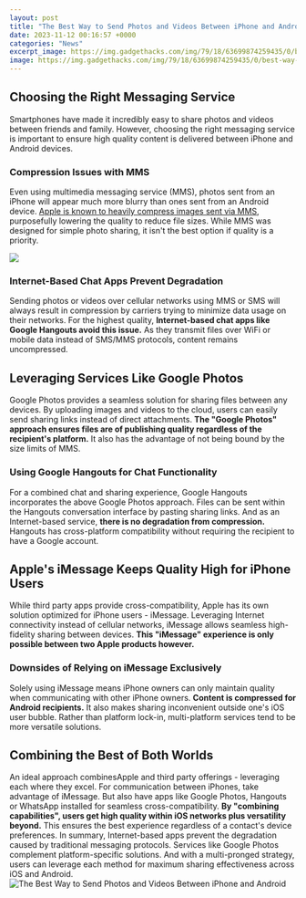 ```yaml
---
layout: post
title: "The Best Way to Send Photos and Videos Between iPhone and Android"
date: 2023-11-12 00:16:57 +0000
categories: "News"
excerpt_image: https://img.gadgethacks.com/img/79/18/63699874259435/0/best-way-send-high-quality-videos-from-android-iphone.w1456.jpg
image: https://img.gadgethacks.com/img/79/18/63699874259435/0/best-way-send-high-quality-videos-from-android-iphone.w1456.jpg
---
```


## Choosing the Right Messaging Service
Smartphones have made it incredibly easy to share photos and videos between friends and family. However, choosing the right messaging service is important to ensure high quality content is delivered between iPhone and Android devices. 
### Compression Issues with MMS
Even using multimedia messaging service (MMS), photos sent from an iPhone will appear much more blurry than ones sent from an Android device. [Apple is known to heavily compress images sent via MMS](https://store.fi.io.vn/chihuahuas-xmas-lighting-matching-ugly-chihuahua-dog-christmas-81-chihuahua-dog), purposefully lowering the quality to reduce file sizes. While MMS was designed for simple photo sharing, it isn't the best option if quality is a priority.

![](https://m-cdn.phonearena.com/images/article/63316-wide-two_1200/How-to-send-photos-and-videos-from-an-iPhone-to-an-Android-phone.jpg)
### Internet-Based Chat Apps Prevent Degradation
Sending photos or videos over cellular networks using MMS or SMS will always result in compression by carriers trying to minimize data usage on their networks. For the highest quality, **Internet-based chat apps like Google Hangouts avoid this issue.** As they transmit files over WiFi or mobile data instead of SMS/MMS protocols, content remains uncompressed.
## Leveraging Services Like Google Photos  
Google Photos provides a seamless solution for sharing files between any devices. By uploading images and videos to the cloud, users can easily send sharing links instead of direct attachments. **The "Google Photos" approach ensures files are of publishing quality regardless of the recipient's platform.** It also has the advantage of not being bound by the size limits of MMS.
### Using Google Hangouts for Chat Functionality
For a combined chat and sharing experience, Google Hangouts incorporates the above Google Photos approach. Files can be sent within the Hangouts conversation interface by pasting sharing links. And as an Internet-based service, **there is no degradation from compression.** Hangouts has cross-platform compatibility without requiring the recipient to have a Google account.
## Apple's iMessage Keeps Quality High for iPhone Users
While third party apps provide cross-compatibility, Apple has its own solution optimized for iPhone users - iMessage. Leveraging Internet connectivity instead of cellular networks, iMessage allows seamless high-fidelity sharing between devices. **This "iMessage" experience is only possible between two Apple products however.**
### Downsides of Relying on iMessage Exclusively  
Solely using iMessage means iPhone owners can only maintain quality when communicating with other iPhone owners. **Content is compressed for Android recipients.** It also makes sharing inconvenient outside one's iOS user bubble. Rather than platform lock-in, multi-platform services tend to be more versatile solutions.
## Combining the Best of Both Worlds
An ideal approach combinesApple and third party offerings - leveraging each where they excel. For communication between iPhones, take advantage of iMessage. But also have apps like Google Photos, Hangouts or WhatsApp installed for seamless cross-compatibility. **By "combining capabilities", users get high quality within iOS networks plus versatility beyond.** This ensures the best experience regardless of a contact's device preferences.
In summary, Internet-based apps prevent the degradation caused by traditional messaging protocols. Services like Google Photos complement platform-specific solutions. And with a multi-pronged strategy, users can leverage each method for maximum sharing effectiveness across iOS and Android.
![The Best Way to Send Photos and Videos Between iPhone and Android](https://img.gadgethacks.com/img/79/18/63699874259435/0/best-way-send-high-quality-videos-from-android-iphone.w1456.jpg)